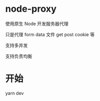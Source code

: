 # node-proxy

使用原生 Node 开发服务器代理

只是代理 form data 文件 get post cookie 等

支持多并发

支持负责均衡

# 开始

yarn dev

